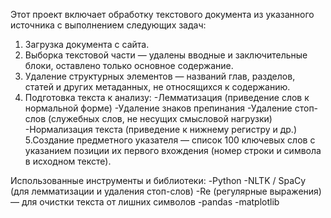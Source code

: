 Этот проект включает обработку текстового документа из указанного источника с выполнением следующих задач:
1. Загрузка документа с сайта.
2. Выборка текстовой части — удалены вводные и заключительные блоки, оставлено только основное содержание.
3. Удаление структурных элементов — названий глав, разделов, статей и других метаданных, не относящихся к содержанию.
4. Подготовка текста к анализу:
  -Лемматизация (приведение слов к нормальной форме)
  -Удаление знаков препинания
  -Удаление стоп-слов (служебных слов, не несущих смысловой нагрузки)
  -Нормализация текста (приведение к нижнему регистру и др.)
5.Создание предметного указателя — список 100 ключевых слов с указанием позиции их первого вхождения (номер строки и символа в исходном тексте).


Использованные инструменты и библиотеки:
  -Python
  -NLTK / SpaCy  (для лемматизации и удаления стоп-слов)
  -Re (регулярные выражения) — для очистки текста от лишних символов
  -pandas
  -matplotlib







